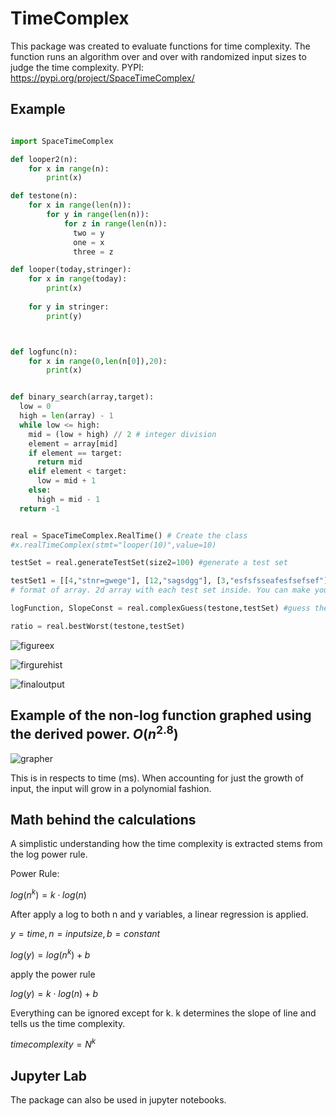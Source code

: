 # TimeComplex

This package was created to evaluate functions for time complexity. The function runs an algorithm over and over with randomized input sizes to judge the time complexity.
PYPI:
<https://pypi.org/project/SpaceTimeComplex/>

## Example

```python

import SpaceTimeComplex

def looper2(n):
    for x in range(n):
        print(x)

def testone(n):
    for x in range(len(n)):
        for y in range(len(n)):
            for z in range(len(n)):
              two = y
              one = x
              three = z

def looper(today,stringer):
    for x in range(today):
        print(x)
    
    for y in stringer:
        print(y)



def logfunc(n):
    for x in range(0,len(n[0]),20):
        print(x) 


def binary_search(array,target):
  low = 0
  high = len(array) - 1
  while low <= high:
    mid = (low + high) // 2 # integer division
    element = array[mid]
    if element == target:
      return mid
    elif element < target:
      low = mid + 1
    else:
      high = mid - 1
  return -1


real = SpaceTimeComplex.RealTime() # Create the class
#x.realTimeComplex(stmt="looper(10)",value=10)

testSet = real.generateTestSet(size2=100) #generate a test set

testSet1 = [[4,"stnr=gwege"], [12,"sagsdgg"], [3,"esfsfsseafesfsefsef"], [45,"stnrefgseege"], [17,"sagwetjtwfwe"], [34,"esfsfssem"],[41,"stn"], [53,"sakhhksdgg"], [24,"esjfjkkfsefsef"], [70,"stnwete"], [7,"sagwefwewsdfsdffwe"] ] 
# format of array. 2d array with each test set inside. You can make your own or just generate one with generateTestSet()

logFunction, SlopeConst = real.complexGuess(testone,testSet) #guess the complexity of a function. Returns the guess and a plot

ratio = real.bestWorst(testone,testSet)

```

![figureex](https://github.com/hodge-py/TimeComplex/assets/105604814/a59a49ab-1aa3-48d6-80e3-fe3d68ef33f5)

![firgurehist](https://github.com/hodge-py/TimeComplex/assets/105604814/48ac6f25-91ac-4163-adac-5cfe8f8c710c)

![finaloutput](https://github.com/hodge-py/TimeComplex/assets/105604814/97450568-cd8f-4a6d-9c6c-d666dfa6c9c8)

## Example of the non-log function graphed using the derived power. $O(n^{2.8})$

![grapher](https://github.com/hodge-py/TimeComplex/assets/105604814/028554a6-36c5-431f-b1ba-58bdd0a23223)

This is in respects to time (ms). When accounting for just the growth of input, the input will grow in a polynomial fashion.

## Math behind the calculations

A simplistic understanding how the time complexity is extracted stems from the log power rule.

Power Rule:

$log(n^k) = k \cdot log(n)$

After apply a log to both n and y variables, a linear regression is applied.

$y = time, n = input size, b = constant$

$log(y) = log(n^k) + b$

apply the power rule

$log(y) = k \cdot log(n) + b$

Everything can be ignored except for k. k determines the slope of line and tells us the time complexity.

$time complexity = N^k$

## Jupyter Lab

The package can also be used in jupyter notebooks.
